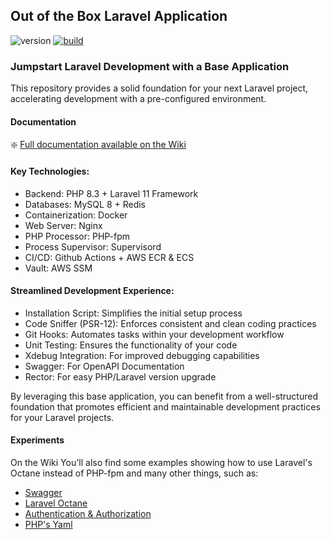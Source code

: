 ## Out of the Box Laravel Application

![version](https://img.shields.io/badge/version-0.8.0-blue?style=flat)
[![build](https://github.com/danieltrolezi/laravel-app/actions/workflows/ci-cd.yml/badge.svg)](https://github.com/danieltrolezi/laravel-app/actions/workflows/ci-cd.yml)

### Jumpstart Laravel Development with a Base Application

This repository provides a solid foundation for your next Laravel project, accelerating development with a pre-configured environment.

#### Documentation

:sparkle: [Full documentation available on the Wiki](https://github.com/danieltrolezi/laravel-app/wiki)

#### Key Technologies:

* Backend: PHP 8.3 + Laravel 11 Framework
* Databases: MySQL 8 + Redis
* Containerization: Docker
* Web Server: Nginx
* PHP Processor: PHP-fpm
* Process Supervisor: Supervisord
* CI/CD: Github Actions + AWS ECR & ECS
* Vault: AWS SSM

#### Streamlined Development Experience:

* Installation Script: Simplifies the initial setup process
* Code Sniffer (PSR-12): Enforces consistent and clean coding practices
* Git Hooks: Automates tasks within your development workflow
* Unit Testing: Ensures the functionality of your code
* Xdebug Integration: For improved debugging capabilities
* Swagger: For OpenAPI Documentation
* Rector: For easy PHP/Laravel version upgrade

By leveraging this base application, you can benefit from a well-structured foundation that promotes efficient and maintainable development practices for your Laravel projects.

#### Experiments

On the Wiki You'll also find some examples showing how to use Laravel's Octane instead of PHP-fpm and many other things, such as:

* [Swagger](https://github.com/danieltrolezi/laravel-app/wiki/07.-Swagger)
* [Laravel Octane](https://github.com/danieltrolezi/laravel-app/wiki/08.-Laravel-Octane)
* [Authentication & Authorization](https://github.com/danieltrolezi/laravel-app/wiki/09.-Authentication-&-Authorization)
* [PHP's Yaml](https://github.com/danieltrolezi/laravel-app/wiki/98.-Appendix#yaml)
